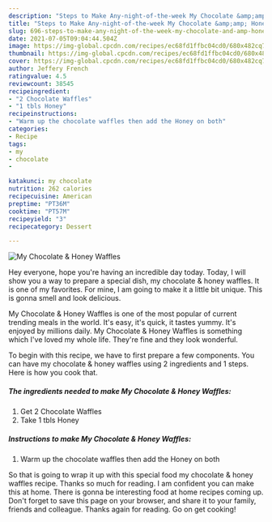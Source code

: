 ```yaml
---
description: "Steps to Make Any-night-of-the-week My Chocolate &amp;amp; Honey Waffles"
title: "Steps to Make Any-night-of-the-week My Chocolate &amp;amp; Honey Waffles"
slug: 696-steps-to-make-any-night-of-the-week-my-chocolate-and-amp-honey-waffles
date: 2021-07-05T09:04:44.504Z
image: https://img-global.cpcdn.com/recipes/ec68fd1ffbc04cd0/680x482cq70/my-chocolate-honey-waffles-recipe-main-photo.jpg
thumbnail: https://img-global.cpcdn.com/recipes/ec68fd1ffbc04cd0/680x482cq70/my-chocolate-honey-waffles-recipe-main-photo.jpg
cover: https://img-global.cpcdn.com/recipes/ec68fd1ffbc04cd0/680x482cq70/my-chocolate-honey-waffles-recipe-main-photo.jpg
author: Jeffery French
ratingvalue: 4.5
reviewcount: 38545
recipeingredient:
- "2 Chocolate Waffles"
- "1 tbls Honey"
recipeinstructions:
- "Warm up the chocolate waffles then add the Honey on both"
categories:
- Recipe
tags:
- my
- chocolate
- 

katakunci: my chocolate  
nutrition: 262 calories
recipecuisine: American
preptime: "PT36M"
cooktime: "PT57M"
recipeyield: "3"
recipecategory: Dessert

---
```



![My Chocolate &amp; Honey Waffles](https://img-global.cpcdn.com/recipes/ec68fd1ffbc04cd0/680x482cq70/my-chocolate-honey-waffles-recipe-main-photo.jpg)

Hey everyone, hope you're having an incredible day today. Today, I will show you a way to prepare a special dish, my chocolate &amp; honey waffles. It is one of my favorites. For mine, I am going to make it a little bit unique. This is gonna smell and look delicious.

My Chocolate &amp; Honey Waffles is one of the most popular of current trending meals in the world. It's easy, it's quick, it tastes yummy. It's enjoyed by millions daily. My Chocolate &amp; Honey Waffles is something which I've loved my whole life. They're fine and they look wonderful.




To begin with this recipe, we have to first prepare a few components. You can have my chocolate &amp; honey waffles using 2 ingredients and 1 steps. Here is how you cook that.

<!--inarticleads1-->

##### The ingredients needed to make My Chocolate &amp; Honey Waffles:

1. Get 2 Chocolate Waffles
1. Take 1 tbls Honey




<!--inarticleads2-->

##### Instructions to make My Chocolate &amp; Honey Waffles:

1. Warm up the chocolate waffles then add the Honey on both




So that is going to wrap it up with this special food my chocolate &amp; honey waffles recipe. Thanks so much for reading. I am confident you can make this at home. There is gonna be interesting food at home recipes coming up. Don't forget to save this page on your browser, and share it to your family, friends and colleague. Thanks again for reading. Go on get cooking!
